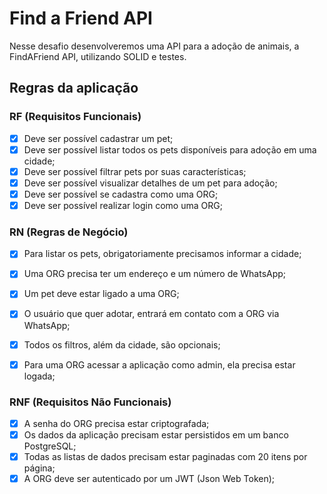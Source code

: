 # Find a Friend API

Nesse desafio desenvolveremos uma API para a adoção de animais, a FindAFriend API, utilizando SOLID e testes.

## Regras da aplicação

### RF (Requisitos Funcionais)
 
 - [X] Deve ser possível cadastrar um pet;
 - [X] Deve ser possível listar todos os pets disponíveis para adoção em uma cidade;
 - [X] Deve ser possível filtrar pets por suas características;
 - [X] Deve ser possível visualizar detalhes de um pet para adoção;
 - [X] Deve ser possível se cadastra como uma ORG;
 - [X] Deve ser possível realizar login como uma ORG;
 
### RN (Regras de Negócio)

 - [X] Para listar os pets, obrigatoriamente precisamos informar a cidade;
 - [X] Uma ORG precisa ter um endereço e um número de WhatsApp;
 - [X] Um pet deve estar ligado a uma ORG;
 - [X] O usuário que quer adotar, entrará em contato com a ORG via WhatsApp;
 - [X] Todos os filtros, além da cidade, são opcionais;
 - [X] Para uma ORG acessar a aplicação como admin, ela precisa estar logada;


### RNF (Requisitos Não Funcionais)

 - [X] A senha do ORG precisa estar criptografada; 
 - [X] Os dados da aplicação precisam estar persistidos em um banco PostgreSQL;
 - [X] Todas as listas de dados precisam estar paginadas com 20 itens por página;
 - [X] A ORG deve ser autenticado por um JWT (Json Web Token);